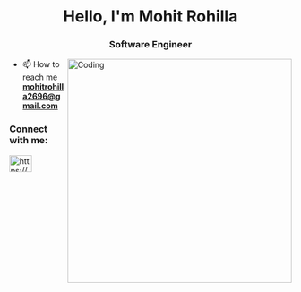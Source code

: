 <h1 align="center">Hello, I'm Mohit Rohilla</h1>
<h3 align="center">Software Engineer</h3>
<img align="right" alt="Coding" width="400" src="https://cdn.filestackcontent.com/efbSR18hT5uRKuo0zoMA">

- 📫 How to reach me **mohitrohilla2696@gmail.com**

<h3 align="left">Connect with me:</h3>
<p align="left">
<a href="www.linkedin.com/in/mohitrohilla2696" target="blank"><img align="center" src="https://raw.githubusercontent.com/rahuldkjain/github-profile-readme-generator/master/src/images/icons/Social/linked-in-alt.svg" alt="https://www.linkedin.com/in/karanveer-muqand-krishna-66677b13b/" height="30" width="40" /></a>
</p>
